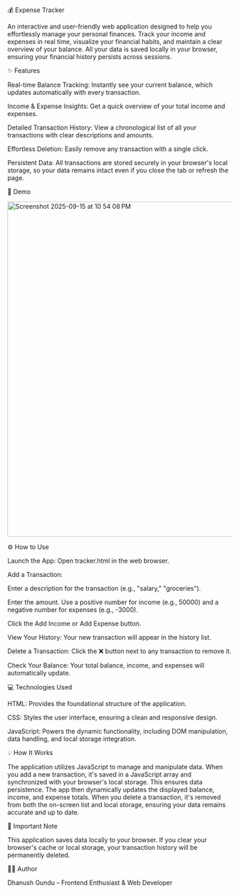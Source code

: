💰 Expense Tracker

An interactive and user-friendly web application designed to help you effortlessly manage your personal finances. Track your income and expenses in real time, visualize your financial habits, and maintain a clear overview of your balance. All your data is saved locally in your browser, ensuring your financial history persists across sessions.

✨ Features

Real-time Balance Tracking: Instantly see your current balance, which updates automatically with every transaction.

Income & Expense Insights: Get a quick overview of your total income and expenses.

Detailed Transaction History: View a chronological list of all your transactions with clear descriptions and amounts.

Effortless Deletion: Easily remove any transaction with a single click.

Persistent Data: All transactions are stored securely in your browser's local storage, so your data remains intact even if you close the tab or refresh the page.

📸 Demo

<img width="1500" height="753" alt="Screenshot 2025-09-15 at 10 54 08 PM" src="https://github.com/user-attachments/assets/d498d25b-2349-49cf-ac6d-f60d088d5337" />

⚙️ How to Use

Launch the App: Open tracker.html in the web browser.

Add a Transaction:

Enter a description for the transaction (e.g., "salary," "groceries").

Enter the amount. Use a positive number for income (e.g., 50000) and a negative number for expenses (e.g., -3000).

Click the Add Income or Add Expense button.

View Your History: Your new transaction will appear in the history list.

Delete a Transaction: Click the ❌ button next to any transaction to remove it.

Check Your Balance: Your total balance, income, and expenses will automatically update.

💻 Technologies Used

HTML: Provides the foundational structure of the application.

CSS: Styles the user interface, ensuring a clean and responsive design.

JavaScript: Powers the dynamic functionality, including DOM manipulation, data handling, and local storage integration.

💡 How It Works

The application utilizes JavaScript to manage and manipulate data. When you add a new transaction, it's saved in a JavaScript array and synchronized with your browser's local storage. This ensures data persistence. The app then dynamically updates the displayed balance, income, and expense totals. When you delete a transaction, it's removed from both the on-screen list and local storage, ensuring your data remains accurate and up to date.

📝 Important Note

This application saves data locally to your browser. If you clear your browser's cache or local storage, your transaction history will be permanently deleted.

👨‍💻 Author

Dhanush Gundu – Frontend Enthusiast & Web Developer

